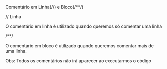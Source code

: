 Comentário em Linha(//) e Bloco(/\*\*/)

// Linha

O comentário em linha é utilizado quando queremos só comentar uma linha

/\*\*/

O comentário em bloco é utilizado quando queremos comentar mais de uma linha.

Obs: Todos os comentários não irá aparecer ao executarmos o código

